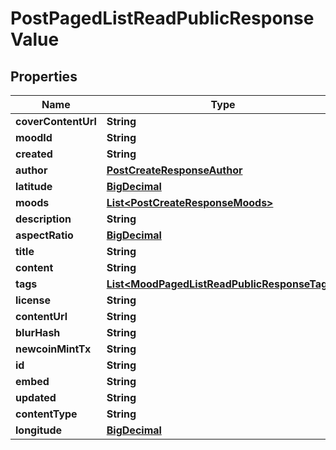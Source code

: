 
# PostPagedListReadPublicResponseValue

## Properties
Name | Type | Description | Notes
------------ | ------------- | ------------- | -------------
**coverContentUrl** | **String** |  |  [optional]
**moodId** | **String** |  |  [optional]
**created** | **String** |  |  [optional]
**author** | [**PostCreateResponseAuthor**](PostCreateResponseAuthor.md) |  |  [optional]
**latitude** | [**BigDecimal**](BigDecimal.md) |  |  [optional]
**moods** | [**List&lt;PostCreateResponseMoods&gt;**](PostCreateResponseMoods.md) |  |  [optional]
**description** | **String** |  |  [optional]
**aspectRatio** | [**BigDecimal**](BigDecimal.md) |  |  [optional]
**title** | **String** |  |  [optional]
**content** | **String** |  |  [optional]
**tags** | [**List&lt;MoodPagedListReadPublicResponseTags&gt;**](MoodPagedListReadPublicResponseTags.md) |  |  [optional]
**license** | **String** |  |  [optional]
**contentUrl** | **String** |  |  [optional]
**blurHash** | **String** |  |  [optional]
**newcoinMintTx** | **String** |  |  [optional]
**id** | **String** |  |  [optional]
**embed** | **String** |  |  [optional]
**updated** | **String** |  |  [optional]
**contentType** | **String** |  |  [optional]
**longitude** | [**BigDecimal**](BigDecimal.md) |  |  [optional]



